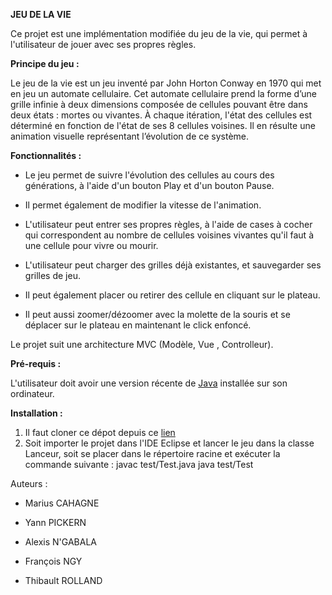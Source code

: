 **JEU DE LA VIE**

Ce projet est une implémentation modifiée du jeu de la vie, qui permet à l'utilisateur de jouer avec ses propres règles.


**Principe du jeu :**

Le jeu de la vie est un jeu inventé par John Horton Conway en 1970 qui met en jeu un automate cellulaire. Cet automate cellulaire prend
la forme d’une grille infinie à deux dimensions composée de cellules pouvant être dans deux états : mortes ou
vivantes. À chaque itération, l'état des cellules est déterminé en fonction de l'état de ses 8 cellules voisines.
Il en résulte une animation visuelle représentant l’évolution de ce système.


**Fonctionnalités :**


*   Le jeu permet de suivre l'évolution des cellules au cours des générations, à l'aide d'un bouton Play et d'un bouton Pause.
    
*   Il permet également de modifier la vitesse de l'animation.
   
*   L'utilisateur peut entrer ses propres règles, à l'aide de cases à cocher qui correspondent au nombre de cellules voisines vivantes qu'il       faut à une cellule pour vivre ou mourir.
   
*  L'utilisateur peut charger des grilles déjà existantes, et sauvegarder ses grilles de jeu.
   
*   Il peut également placer ou retirer des cellule en cliquant sur le plateau.
   
*   Il peut aussi zoomer/dézoomer avec la molette de la souris et se déplacer sur le plateau en maintenant le click enfoncé.
    
Le projet suit une architecture MVC (Modèle, Vue , Controlleur).


**Pré-requis :**

L'utilisateur doit avoir une version récente de [Java](https://www.java.com/fr/download/) installée sur son ordinateur. 


**Installation :**

    
1.   Il faut cloner ce dépot depuis ce [lien](https://gaufre.informatique.univ-paris-diderot.fr/pickern/jeu-de-la-vie.git)
2.   Soit importer le projet dans l'IDE Eclipse et lancer le jeu dans la classe Lanceur, soit se placer dans le répertoire racine et exécuter la commande suivante :
	 javac test/Test.java
	 java test/Test

Auteurs :

    
*  Marius CAHAGNE
   
*  Yann PICKERN
   
*  Alexis N'GABALA
   
*  François NGY

*  Thibault ROLLAND


